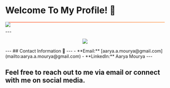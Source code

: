 # Welcome To My Profile! 🌟

<!-- Animated typing effect -->
<div style="background: linear-gradient(to right, #ff7e5f, #feb47b); height: 2px; margin: 20px 0;">
    <img src="https://readme-typing-svg.herokuapp.com/?font=Poppins&CENTER=true&duration:2500&vCenter=false&color=%23FFFFFF&size=40&height=100&width=800&lines=Hello!+My+Name's+Aarya+Mourya+👋">
</div>
---
<p align="center">
  <a href="https://skillicons.dev">
    <img src="https://skillicons.dev/icons?i=git,kubernetes,docker,c,vim,autocad,ros,html,css,python,opencv,linux,github,ubuntu,aws,matlab,arduino,unity,kali,fusion" />
  </a>
</p>
---
## Contact Information 📧
---
- **Email:** [aarya.a.mourya@gmail.com](mailto:aarya.a.mourya@gmail.com)
- **LinkedIn:** Aarya Mourya
---

## Feel free to reach out to me via email or connect with me on social media. ##

